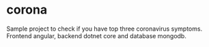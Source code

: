 # corona
Sample project to check if you have top three coronavirus symptoms.
Frontend angular, backend dotnet core and database mongodb.
